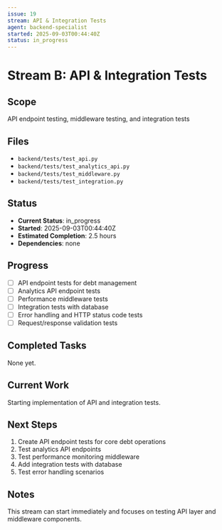 ```yaml
---
issue: 19
stream: API & Integration Tests
agent: backend-specialist
started: 2025-09-03T00:44:40Z
status: in_progress
---
```


# Stream B: API & Integration Tests

## Scope
API endpoint testing, middleware testing, and integration tests

## Files
- `backend/tests/test_api.py`
- `backend/tests/test_analytics_api.py`
- `backend/tests/test_middleware.py`
- `backend/tests/test_integration.py`

## Status
- **Current Status**: in_progress
- **Started**: 2025-09-03T00:44:40Z
- **Estimated Completion**: 2.5 hours
- **Dependencies**: none

## Progress
- [ ] API endpoint tests for debt management
- [ ] Analytics API endpoint tests
- [ ] Performance middleware tests
- [ ] Integration tests with database
- [ ] Error handling and HTTP status code tests
- [ ] Request/response validation tests

## Completed Tasks
None yet.

## Current Work
Starting implementation of API and integration tests.

## Next Steps
1. Create API endpoint tests for core debt operations
2. Test analytics API endpoints
3. Test performance monitoring middleware
4. Add integration tests with database
5. Test error handling scenarios

## Notes
This stream can start immediately and focuses on testing API layer and middleware components.
